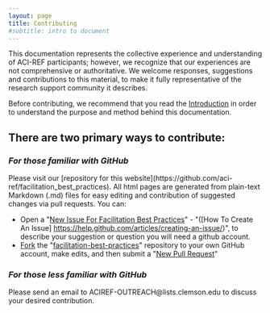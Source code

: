 ```yaml
---
layout: page
title: Contributing
#subtitle: intro to document
---
```


This documentation represents the collective experience and understanding 
of ACI-REF participants; however, we recognize that our experiences are 
not comprehensive or authoritative. We welcome responses, suggestions and 
contributions to this material, to make it fully representative of the 
research support community it describes.  

Before contributing, we recommend that 
you read the [Introduction](http://aci-ref.github.io/facilitation_best_practices/introduction) in 
order to understand the purpose and method behind this documentation.  

<h2>There are two primary ways to contribute:</h2> 

<h3><i>For those familiar with GitHub</i></h3>
Please visit our 
[repository for this website](https://github.com/aci-ref/facilitation_best_practices). 
All html pages are generated from plain-text Markdown (.md) files for easy editing and 
contribution of suggested changes via pull requests. You can:

* Open a "[New Issue For Facilitation Best Practices](https://github.com/aci-ref/facilitation_best_practices/issues/new)" - "([How To Create An Issue] https://help.github.com/articles/creating-an-issue/)", to describe your suggestion or question you will need a github account.  
* [Fork](https://help.github.com/articles/fork-a-repo/) the "[facilitation-best-practices](https://github.com/aci-ref/facilitation_best_practices)" repository to your own GitHub account, make edits, and then submit a "[New Pull Request](https://github.com/aci-ref/facilitation_best_practices/pulls)"

<h3><i>For those less familiar with GitHub</i></h3>
Please send an email to ACIREF-OUTREACH@lists.clemson.edu to discuss your 
desired contribution.

